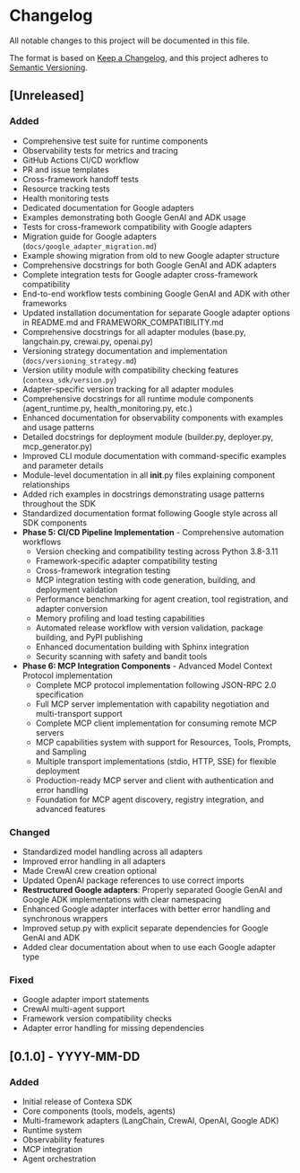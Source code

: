 # Changelog

All notable changes to this project will be documented in this file.

The format is based on [Keep a Changelog](https://keepachangelog.com/en/1.0.0/), and this project adheres to [Semantic Versioning](https://semver.org/spec/v2.0.0.html).

## [Unreleased]

### Added
- Comprehensive test suite for runtime components
- Observability tests for metrics and tracing
- GitHub Actions CI/CD workflow
- PR and issue templates
- Cross-framework handoff tests
- Resource tracking tests
- Health monitoring tests
- Dedicated documentation for Google adapters
- Examples demonstrating both Google GenAI and ADK usage
- Tests for cross-framework compatibility with Google adapters
- Migration guide for Google adapters (`docs/google_adapter_migration.md`)
- Example showing migration from old to new Google adapter structure
- Comprehensive docstrings for both Google GenAI and ADK adapters
- Complete integration tests for Google adapter cross-framework compatibility
- End-to-end workflow tests combining Google GenAI and ADK with other frameworks
- Updated installation documentation for separate Google adapter options in README.md and FRAMEWORK_COMPATIBILITY.md
- Comprehensive docstrings for all adapter modules (base.py, langchain.py, crewai.py, openai.py)
- Versioning strategy documentation and implementation (`docs/versioning_strategy.md`)
- Version utility module with compatibility checking features (`contexa_sdk/version.py`)
- Adapter-specific version tracking for all adapter modules
- Comprehensive docstrings for all runtime module components (agent_runtime.py, health_monitoring.py, etc.)
- Enhanced documentation for observability components with examples and usage patterns
- Detailed docstrings for deployment module (builder.py, deployer.py, mcp_generator.py)
- Improved CLI module documentation with command-specific examples and parameter details
- Module-level documentation in all __init__.py files explaining component relationships
- Added rich examples in docstrings demonstrating usage patterns throughout the SDK
- Standardized documentation format following Google style across all SDK components
- **Phase 5: CI/CD Pipeline Implementation** - Comprehensive automation workflows
  - Version checking and compatibility testing across Python 3.8-3.11
  - Framework-specific adapter compatibility testing
  - Cross-framework integration testing
  - MCP integration testing with code generation, building, and deployment validation
  - Performance benchmarking for agent creation, tool registration, and adapter conversion
  - Memory profiling and load testing capabilities
  - Automated release workflow with version validation, package building, and PyPI publishing
  - Enhanced documentation building with Sphinx integration
  - Security scanning with safety and bandit tools
- **Phase 6: MCP Integration Components** - Advanced Model Context Protocol implementation
  - Complete MCP protocol implementation following JSON-RPC 2.0 specification
  - Full MCP server implementation with capability negotiation and multi-transport support
  - Complete MCP client implementation for consuming remote MCP servers
  - MCP capabilities system with support for Resources, Tools, Prompts, and Sampling
  - Multiple transport implementations (stdio, HTTP, SSE) for flexible deployment
  - Production-ready MCP server and client with authentication and error handling
  - Foundation for MCP agent discovery, registry integration, and advanced features

### Changed
- Standardized model handling across all adapters
- Improved error handling in all adapters
- Made CrewAI crew creation optional
- Updated OpenAI package references to use correct imports
- **Restructured Google adapters**: Properly separated Google GenAI and Google ADK implementations with clear namespacing
- Enhanced Google adapter interfaces with better error handling and synchronous wrappers
- Improved setup.py with explicit separate dependencies for Google GenAI and ADK
- Added clear documentation about when to use each Google adapter type

### Fixed
- Google adapter import statements
- CrewAI multi-agent support
- Framework version compatibility checks
- Adapter error handling for missing dependencies

## [0.1.0] - YYYY-MM-DD

### Added
- Initial release of Contexa SDK
- Core components (tools, models, agents)
- Multi-framework adapters (LangChain, CrewAI, OpenAI, Google ADK)
- Runtime system
- Observability features
- MCP integration
- Agent orchestration 